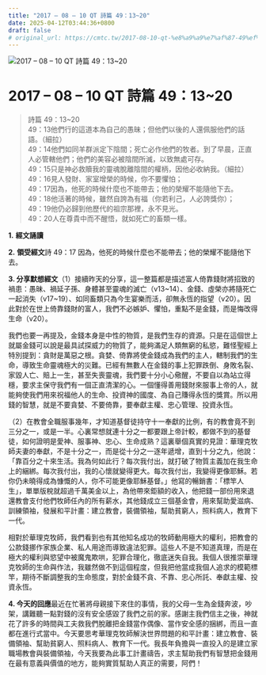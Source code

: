 ```yaml
---
title: "2017 – 08 – 10 QT 詩篇 49：13~20"
date: 2025-04-12T03:44:36+0800
draft: false
# original_url: https://cmtc.tw/2017-08-10-qt-%e8%a9%a9%e7%af%87-49%ef%bc%9a1320
---
```


![2017 – 08 – 10 QT 詩篇 49：13~20](/images/qt.jpg   "2017 – 08 – 10 QT 詩篇 49：13~20")

# 2017 – 08 – 10 QT 詩篇 49：13~20

> 詩篇 49：13~20  
> 49：13他們行的這道本為自己的愚昧；但他們以後的人還佩服他們的話語。（細拉）  
> 49：14他們如同羊群派定下陰間；死亡必作他們的牧者。到了早晨，正直人必管轄他們；他們的美容必被陰間所滅，以致無處可存。  
> 49：15只是神必救贖我的靈魂脫離陰間的權柄，因他必收納我。（細拉）  
> 49：16見人發財、家室增榮的時候，你不要懼怕；  
> 49：17因為，他死的時候什麼也不能帶去；他的榮耀不能隨他下去。  
> 49：18他活著的時候，雖然自誇為有福（你若利己，人必誇獎你）；  
> 49：19他仍必歸到他歷代的祖宗那裡，永不見光。  
> 49：20人在尊貴中而不醒悟，就如死亡的畜類一樣。

**1.** **經文誦讀**

**2.** **領受經文**詩 49：17 因為，他死的時候什麼也不能帶去；他的榮耀不能隨他下去。

**3. 分享默想經文**（1）接續昨天的分享，這一整篇都是描述富人倚靠錢財將招致的禍患：愚昧、禍延子孫、身體甚至靈魂的滅亡（v13~14）、金錢、虛榮亦將隨死亡一起消失（v17~19）、如同畜類只為今生宴樂而活，卻無永恆的指望（v20）。因此對於在世上倚靠錢財的富人，我們不必嫉妒、懼怕，重點不是金錢，而是悔改得生命（v20）。

我們也要一再提及，金錢本身是中性的物質，是我們生存的資源。只是在這個世上就屬金錢可以說是最具試探威力的物質了，能夠滿足人類無窮的私慾，難怪聖經上特別提到：貪財是萬惡之根。貪婪、倚靠將使金錢成為我們的主人，轄制我們的生命，導致生命靈魂極大的災難。已經有無數人在金錢的事上犯罪跌倒、身敗名裂、家毀人亡、賠上一生，甚至失喪靈魂，我們要十分小心儆醒，不要自以為站立得穩，要求主保守我們有一個正直清潔的心。一個懂得善用錢財來服事上帝的人，就能夠使我們用來祝福他人的生命、投資神的國度、為自己賺得永恆的獎賞。所以用錢的智慧，就是不要貪婪、不要倚靠，要奉獻主權、忠心管理、投資永恆。

（2）在教會全職服事幾年，才知道基督徒持守十一奉獻的比例，有的教會竟不到三分之一，或是一半。心裏常想就連十分之一都要跟上帝計較，都做不到的基督徒，如何證明是愛神、服事神、忠心、生命成熟？這裏舉個真實的見證：華理克牧師夫妻的奉獻，不是十分之一，而是從十分之一逐年遞增，直到十分之九，他說：「靠百分之十來生活。我為何如此行？每次我付出，就打破了物質主義加在我生命上的綑綁。每次我付出，我的心懷就變得更大。每次我付出，我變得更像耶穌。若你仍未曉得成為慷慨的人，你不可能更像耶穌基督。」他寫的暢銷書：「標竿人生」，單單版稅就超過千萬美金以上，為他帶來鉅額的收入，他把錢一部份用來退還教會支付他們牧師任內的所有薪水，其他錢成立三個基金會，用來幫助愛滋病、訓練領袖，發展和平計畫：建立教會，裝備領袖，幫助貧窮人，照料病人，教育下一代。

相對於華理克牧師，我們看到也有其他知名成功的牧師動用極大的權利，把教會的公款錢挪作家族企業、私人用途而導致違法犯罪。這些人不是不知道真理，而是在極大的權利與慾望中被魔鬼欺哄，犯罪合理化，徹底迷失自我。我個人很推崇華理克牧師的生命與作法，我雖然做不到這個程度，但我把他當成我個人追求的模範標竿，期待不斷調整我的生命態度，對於金錢不貪、不靠、忠心所託、奉獻主權、投資永恆。

**4. 今天的回應**最近在忙著將母親接下來住的事情，我的父母一生為金錢奔波，吵架，講難聽一點對錢的沒有安全感毀了我們之前的家。感謝主我們信主之後，神就花了許多的時間與工夫救我們脫離把金錢當作偶像、當作安全感的捆綁，而且一直都在進行式當中。今天要思考華理克牧師解決世界問題的和平計畫：建立教會、裝備領袖、幫助貧窮人、照料病人、教育下一代。我長年負擔與一直投入的是建立家職場教會與裝備領袖，今天我要為此事工計畫禱告，求主幫助我們有智慧把金錢用在最有意義與價值的地方，能夠實質幫助人真正的需要，阿們！